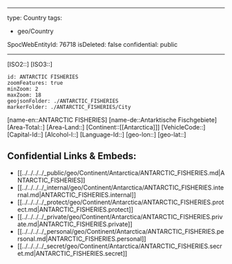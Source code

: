 ﻿---

type: Country
tags:
- geo/Country

SpocWebEntityId: 76718
isDeleted: false
confidential: public

---
[ISO2::]
[ISO3::]
```leaflet
id: ANTARCTIC FISHERIES
zoomFeatures: true 
minZoom: 2 
maxZoom: 18
geojsonFolder: ./ANTARCTIC_FISHERIES
markerFolder: ./ANTARCTIC_FISHERIES/City
```

[name-en::ANTARCTIC FISHERIES]
[name-de::Antarktische Fischgebiete]
[Area-Total::]
[Area-Land::]
[Continent::[[Antarctica]]]
[VehicleCode::]
[Capital-Id::]
[Alcohol-l::]
[Language-Id::]
[geo-lon::]
[geo-lat::]



## Confidential Links & Embeds: 
- [[../../../../_public/geo/Continent/Antarctica/ANTARCTIC_FISHERIES.md|ANTARCTIC_FISHERIES]] 
- [[../../../../_internal/geo/Continent/Antarctica/ANTARCTIC_FISHERIES.internal.md|ANTARCTIC_FISHERIES.internal]] 
- [[../../../../_protect/geo/Continent/Antarctica/ANTARCTIC_FISHERIES.protect.md|ANTARCTIC_FISHERIES.protect]] 
- [[../../../../_private/geo/Continent/Antarctica/ANTARCTIC_FISHERIES.private.md|ANTARCTIC_FISHERIES.private]] 
- [[../../../../_personal/geo/Continent/Antarctica/ANTARCTIC_FISHERIES.personal.md|ANTARCTIC_FISHERIES.personal]] 
- [[../../../../_secret/geo/Continent/Antarctica/ANTARCTIC_FISHERIES.secret.md|ANTARCTIC_FISHERIES.secret]] 
